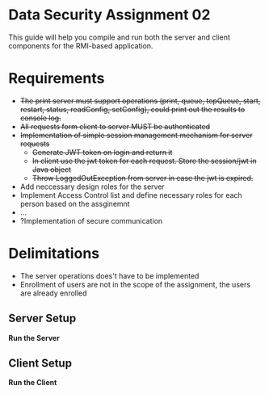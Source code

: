# Data Security Assignment 02

This guide will help you compile and run both the server and client components for the RMI-based application.

# Requirements
* ~~The print server must support operations (print, queue, topQueue, start, restart, status, readConfig, setConfig), could print out the results to console log.~~
* ~~All requests form client to server MUST be authenticated~~
* ~~Implementation of simple session management mechanism for server requests~~
   * ~~Generate JWT token on login and return it~~
   * ~~In client use the jwt token for each request. Store the session/jwt in Java object~~
   * ~~Throw LoggedOutException from server in case the jwt is expired.~~
* Add neccessary design roles for the server
* Implement Access Control list and define necessary roles for each person based on the assginemnt
* ...
* ?Implementation of secure communication

# Delimitations
* The server operations does't have to be implemented
* Enrollment of users are not in the scope of the assignment, the users are already enrolled

## Server Setup

**Run the Server**

## Client Setup

**Run the Client**
